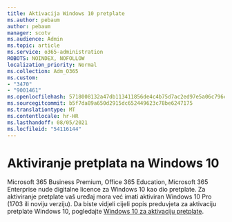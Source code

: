 ```yaml
---
title: Aktivacija Windows 10 pretplate
ms.author: pebaum
author: pebaum
manager: scotv
ms.audience: Admin
ms.topic: article
ms.service: o365-administration
ROBOTS: NOINDEX, NOFOLLOW
localization_priority: Normal
ms.collection: Adm_O365
ms.custom:
- "3470"
- "9001461"
ms.openlocfilehash: 5718008132a47db113411856de4c4b75d7ac2ed97e5a06c796c5be06c535b932
ms.sourcegitcommit: b5f7da89a650d2915dc652449623c78be6247175
ms.translationtype: MT
ms.contentlocale: hr-HR
ms.lasthandoff: 08/05/2021
ms.locfileid: "54116144"
---
```

# <a name="activating-windows-10-subscriptions"></a>Aktiviranje pretplata na Windows 10

Microsoft 365 Business Premium, Office 365 Education, Microsoft 365 Enterprise nude digitalne licence za Windows 10 kao dio pretplate. Za aktiviranje pretplate vaš uređaj mora već imati aktiviran Windows 10 Pro (1703 ili noviju verziju). Da biste vidjeli cijeli popis preduvjeta za aktivaciju pretplate Windows 10, pogledajte [Windows 10 za aktivaciju pretplate](https://docs.microsoft.com/windows/deployment/windows-10-subscription-activation#requirements).
